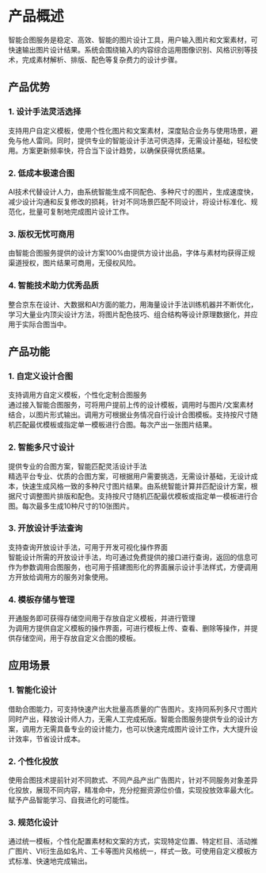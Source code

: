 # 产品概述
智能合图服务是稳定、高效、智能的图片设计工具，用户输入图片和文案素材，可快速输出图片设计结果。系统会围绕输入的内容综合运用图像识别、风格识别等技术，完成素材解析、排版、配色等复杂费力的设计步骤。

## 产品优势
### 1.	设计手法灵活选择
支持用户自定义模板，使用个性化图片和文案素材，深度贴合业务与使用场景，避免与他人雷同。同时，提供专业的智能设计手法可供选择，无需设计基础，轻松使用。方案更新频率快，符合当下设计趋势，以确保获得优质结果。<br>
### 2.	低成本极速合图
AI技术代替设计人力，由系统智能生成不同配色、多种尺寸的图片，生成速度快，减少设计沟通和反复修改的损耗，针对不同场景匹配不同设计，将设计标准化、规范化，批量可复制地完成图片设计工作。<br>
### 3.	版权无忧可商用
由智能合图服务提供的设计方案100%由提供方设计出品，字体与素材均获得正规渠道授权，图片结果可商用，无侵权风险。<br>
### 4.	智能技术助力优秀品质
整合京东在设计、大数据和AI方面的能力，用海量设计手法训练机器并不断优化，学习大量业内顶尖设计方法，将图片配色技巧、组合结构等设计原理数据化，并应用于实际合图当中。<br>

## 产品功能
### 1. 自定义设计合图
支持调用方自定义模板，个性化定制合图服务<br>
通过接入智能合图服务，可将用户提前上传的设计模板，调用时与图片/文案素材结合，以图片形式输出。调用方可根据业务情况自行设计合图模板。支持按尺寸随机匹配最优模板或指定单一模板进行合图。每次产出一张图片结果。<br>

### 2. 智能多尺寸设计
提供专业的合图方案，智能匹配灵活设计手法<br>
精选平台专业、优质的合图方案，可根据用户需要挑选，无需设计基础，无设计成本，快速生成风格一致的多种尺寸图片结果。由系统智能计算并匹配设计方案，根据尺寸调整图片排版和配色。支持按尺寸随机匹配最优模板或指定单一模板进行合图。每次最多生成10种尺寸的10张图片。<br>

### 3. 开放设计手法查询
支持查询开放设计手法，可用于开发可视化操作界面<br>
智能设计所需的开放设计手法，均可通过免费提供的接口进行查询，返回的信息可作为参数调用合图服务，也可用于搭建图形化的界面展示设计手法样式，方便调用方开放给调用方的服务对象使用。<br>

### 4. 模板存储与管理
开通服务即可获得存储空间用于存放自定义模板，并进行管理<br>
为调用方提供自定义模板的操作界面，可进行模板上传、查看、删除等操作，并提供存储空间，用于存放自定义合图的模板。<br>

## 应用场景
### 1. 智能化设计
借助合图能力，可支持快速产出大批量高质量的广告图片。支持同系列多尺寸图片同时产出，释放设计师人力，无需人工完成拓版。智能合图服务提供专业的设计方案，调用方无需具备专业的设计能力，也可以快速完成图片设计工作，大大提升设计效率，节省设计成本。<br>

### 2. 个性化投放
使用合图技术提前针对不同款式、不同产品产出广告图片，针对不同服务对象差异化投放，展现不同内容，精准命中，充分挖掘资源位价值，实现投放效率最大化。赋予产品智能学习、自我进化的可能性。<br>

### 3. 规范化设计
通过统一模板，个性化配置素材和文案的方式，实现特定位置、特定栏目、活动推广图片、VI衍生品如名片、工卡等图片风格统一，样式一致。可使用自定义模板方式标准、快速地完成输出。

